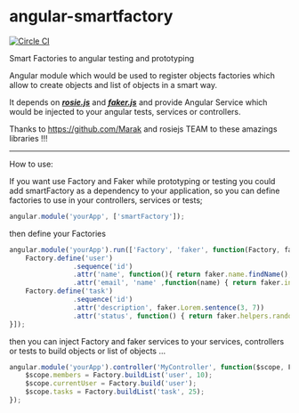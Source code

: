 # angular-smartfactory

[![Circle CI](https://circleci.com/gh/abner/angular-smartfactory.svg?style=svg)](https://circleci.com/gh/abner/angular-smartfactory)

Smart Factories to angular testing and prototyping

Angular module which would be used to register objects factories which allow to create objects 
and list of objects in a smart way. 

It depends on [***rosie.js***](https://github.com/rosiejs/rosie) and [***faker.js***](https://github.com/Marak/faker.js) and provide Angular Service which would be injected to your angular tests, services or controllers.

Thanks  to https://github.com/Marak and rosiejs TEAM to these amazings libraries !!!

-------------------------
How to use:

If you want use Factory and Faker while prototyping or testing you could add smartFactory as a dependency to your application,
so you can define factories to use in your controllers, services or tests;

```js
angular.module('yourApp', ['smartFactory']);
```

then define your Factories

```js
angular.module('yourApp').run(['Factory', 'faker', function(Factory, faker){
	Factory.define('user')
				.sequence('id')
				.attr('name', function(){ return faker.name.findName(); })
				.attr('email', 'name' ,function(name) { return faker.internet.email(name, ''); } );
	Factory.define('task')
				.sequence('id')
				.attr('description', faker.Lorem.sentence(3, 7))
				.attr('status', function() { return faker.helpers.randomize['open', 'closed', 'canceled']; });
}]);

```

then you can inject Factory and faker services to your services, controllers or tests to build objects or list of objects ...

```js
angular.module('yourApp').controller('MyController', function($scope, Factory){
	$scope.members = Factory.buildList('user', 10);
	$scope.currentUser = Factory.build('user');
	$scope.tasks = Factory.buildList('task', 25);
});
``` 